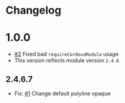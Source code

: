 # Changelog

# 1.0.0
- [#2](https://github.com/totalpave/cordova-plugin-googlemaps/pull/2) Fixed bad `requireCordovaModule` usage
- This version reflects module version `2.4.6`

## 2.4.6.7
- Fix: [#1](https://github.com/totalpave/cordova-plugin-googlemaps/pull/1) Change default polyline opaque

